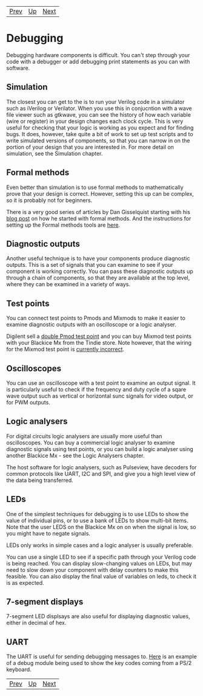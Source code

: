 |                        |                        |                        |
|------------------------|------------------------|------------------------|
|[Prev](../Soft_Processors/Soft_Processors.html)|[Up](..) |[Next](../Simulation/Simulation.html)|

# Debugging

Debugging hardware components is difficult. You can't step through your code with a debugger or add debugging print statements as you can with software.

## Simulation

The closest you can get to the is to run your Verilog code in a simulator such as iVerilog or Verilator. When you use this in conjucntion with a wave file viewer such as gtkwave, you can see the history of how each variable (wire or register) in your design changes each clock cycle. This is very useful for checking that your logic is working as you expect and for finding bugs. It does, however, take quite a bit of work to set up test scripts and to write simulated versions of components, so that you can narrow in on the portion of your design that you are interested in. For more detail on simulation, see the Simulation chapter.

## Formal methods

Even better than simulation is to use formal methods to mathematically prove that your design is correct. However, setting this up can be complex, so it is probably not for beginners. 

There is a very good series of articles by Dan Gisselquist starting with his [blog post](https://zipcpu.com/blog/2017/10/19/formal-intro.html) on how he started with formal methods. And the instructions for setting up the Formal methods tools are [here](https://symbiyosys.readthedocs.io/en/latest/quickstart.html).

## Diagnostic outputs

Another useful technique is to have your components produce diagnostic outputs. This is a set of signals that you can examine to see if your component is working correctly. You can pass these diagnostic outputs up through a chain of components, so that they are available at the top level, where they can be examined in a variety of ways.

## Test points

You can connect test points to Pmods and Mixmods to make it easier to examine diagnostic outputs with an oscilloscope or a logic analyser.

Digilent sell a [double Pmod test point](https://store.digilentinc.com/pmod-tph2-12-pin-test-point-header/) and you can buy Mixmod test points with your Blackice Mx from the Tindie store. Note however, that the wiring for the Mixmod test point is [currently incorrect](https://forum.mystorm.uk/t/test-mixmod-pinout/620).

## Oscilloscopes

You can use an oscilloscope with a test point to examine an output signal. It is particularly useful to check if the frequency and duty cycle of a sqare wave output such as vertical or horizontal sunc signals for video output, or for PWM outputs.

## Logic analysers

For digital circuits logic analysers are usually more useful than oscilloscopes. You can buy a commercial logic analyser to examine diagnostic signals using test points, or you can build a logic analyser using another Blackice Mx - see the Logic Analysers chapter.

The host software for logic analysers, such as Pulseview, have decoders for common protocols like UART, I2C and SPI, and give you a high level view of the data being transferred.

## LEDs

One of the simplest techniques for debugging is to use LEDs to show the value of individual pins, or to use a bank of LEDs to show multi-bit items. Note that the user LEDS on the Blackice Mx on on when the signal is low, so you might have to negate signals.

LEDs only works in simple cases and a logic analyser is usually preferable.

You can use a single LED to see if a specific path through your Verilog code is being reached. You can display slow-changing values on LEDs, but may need to slow down your component with delay counters to make this feasible. You can also display the final value of variables on leds, to check it is as expected.

## 7-segment displays

7-segment LED displsays are also useful for displaying diagnostic values, either in decimal of hex.

## UART 

The UART is useful for sending debugging messages to. [Here][] is an example of a debug module being used to show the key codes coming from a PS/2 keyboard.

[Here]:									../examples/input/ps2

|                        |                        |                        |
|------------------------|------------------------|------------------------|
|[Prev](../Soft_Processors/Soft_Processors.html)|[Up](..) |[Next](../Simulation/Simulation.html)|
